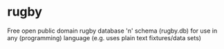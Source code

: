 # rugby
Free open public domain rugby database 'n' schema (rugby.db) for use in any (programming) language (e.g. uses plain text fixtures/data sets)
